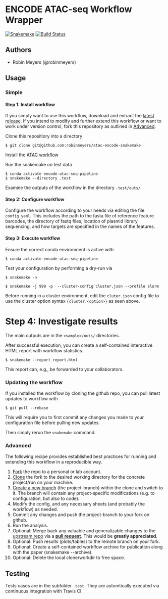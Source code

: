 # ENCODE ATAC-seq Workflow Wrapper 

[![Snakemake](https://img.shields.io/badge/snakemake-≥3.12.0-brightgreen.svg)](https://snakemake.bitbucket.io)
[![Build Status](https://travis-ci.com/robinmeyers/atac-encode-snakemake.svg?branch=master)](https://travis-ci.com/robinmeyers/atac-encode-snakemake)


## Authors

* Robin Meyers (@robinmeyers)

## Usage

### Simple

#### Step 1: Install workflow

If you simply want to use this workflow, download and extract the [latest release](https://github.com/robinmeyers/atac-encode-snakemake/releases).
If you intend to modify and further extend this workflow or want to work under version control, fork this repository as outlined in [Advanced](#advanced).

Clone this repositiory into a directory

```
$ git clone git@github.com:robinmeyers/atac-encode-snakemake
```

Install the [ATAC workflow](https://github.com/ENCODE-DCC/atac-seq-pipeline)

Run the snakemake on test data

```
$ conda activate encode-atac-seq-pipeline
$ snakemake --directory .test
```

Examine the outputs of the workflow in the directory ```.test/outs/```


#### Step 2: Configure workflow

Configure the workflow according to your needs via editing the file `config.yaml`. This includes the path to the fasta file of reference feature barcodes, the directory of fastq files, location of plasmid library sequencing, and how targets are specified in the names of the features.

#### Step 3: Execute workflow

Ensure the correct conda environment is active with

```
$ conda activate encode-atac-seq-pipeline
```

Test your configuration by performing a dry-run via

```
$ snakemake -n
```

```
$ snakemake -j 999 -p  --cluster-config cluster.json --profile slurm
```

Before running in a cluster environment, edit the `cluter.json` config file to use the cluster option syntax `{cluster.<option>}` as seen above.

# Step 4: Investigate results

The main outputs are in the  ```<sample>/outs/``` directories. 

After successful execution, you can create a self-contained interactive HTML report with workflow statistics.

```$ snakemake --report report.html```

This report can, e.g., be forwarded to your collaborators.

### Updating the workflow

If you installed the workflow by cloning the github repo, you can pull latest updates to workflow with 

```$ git pull --rebase```

This will require you to first commit any changes you made to your configuration file before pulling new updates.

Then simply rerun the `snakemake` command.

### Advanced

The following recipe provides established best practices for running and extending this workflow in a reproducible way.

1. [Fork](https://help.github.com/en/articles/fork-a-repo) the repo to a personal or lab account.
2. [Clone](https://help.github.com/en/articles/cloning-a-repository) the fork to the desired working directory for the concrete project/run on your machine.
3. [Create a new branch](https://git-scm.com/docs/gittutorial#_managing_branches) (the project-branch) within the clone and switch to it. The branch will contain any project-specific modifications (e.g. to configuration, but also to code).
4. Modify the config, and any necessary sheets (and probably the workflow) as needed.
5. Commit any changes and push the project-branch to your fork on github.
6. Run the analysis.
7. Optional: Merge back any valuable and generalizable changes to the [upstream repo](https://github.com/robinmeyers/atac-encode-snakemake) via a [**pull request**](https://help.github.com/en/articles/creating-a-pull-request). This would be **greatly appreciated**.
8. Optional: Push results (plots/tables) to the remote branch on your fork.
9. Optional: Create a self-contained workflow archive for publication along with the paper (snakemake --archive).
10. Optional: Delete the local clone/workdir to free space.


## Testing

Tests cases are in the subfolder `.test`. They are automtically executed via continuous integration with Travis CI.
